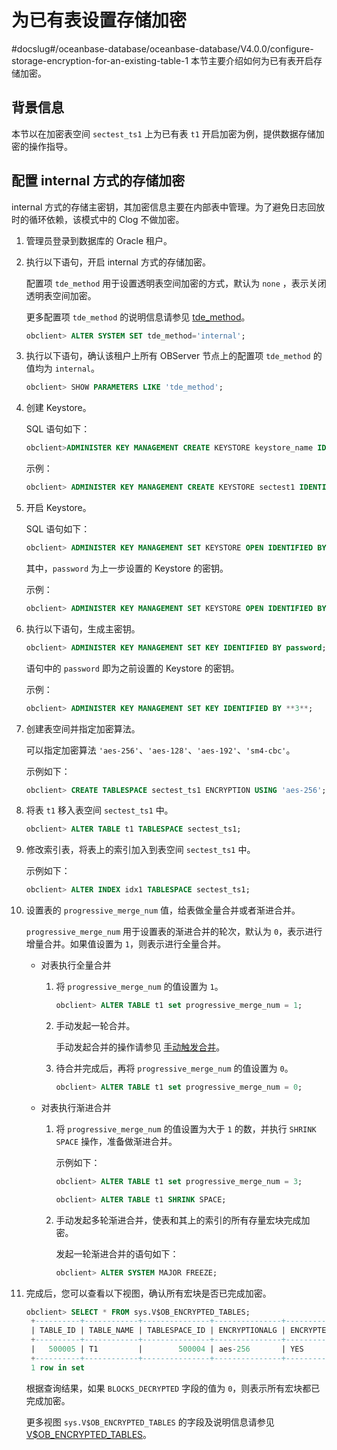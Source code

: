 # 为已有表设置存储加密
#docslug#/oceanbase-database/oceanbase-database/V4.0.0/configure-storage-encryption-for-an-existing-table-1
本节主要介绍如何为已有表开启存储加密。

## 背景信息

本节以在加密表空间 `sectest_ts1` 上为已有表 `t1` 开启加密为例，提供数据存储加密的操作指导。

## 配置 internal 方式的存储加密

internal 方式的存储主密钥，其加密信息主要在内部表中管理。为了避免日志回放时的循环依赖，该模式中的 Clog 不做加密。

1. 管理员登录到数据库的 Oracle 租户。

2. 执行以下语句，开启 internal 方式的存储加密。

   配置项 `tde_method` 用于设置透明表空间加密的方式，默认为 `none` ，表示关闭透明表空间加密。

   更多配置项 `tde_method` 的说明信息请参见 [tde_method](../../../14.system-reference/1.system-configuration-items/4.tenant-level-configuration-items-1/34.tde_method-1-2-3.md)。

   ```sql
   obclient> ALTER SYSTEM SET tde_method='internal';
   ```

3. 执行以下语句，确认该租户上所有 OBServer 节点上的配置项 `tde_method` 的值均为 `internal`。

   ```sql
   obclient> SHOW PARAMETERS LIKE 'tde_method';
   ```

4. 创建 Keystore。

   SQL 语句如下：

   ```sql
   obclient>ADMINISTER KEY MANAGEMENT CREATE KEYSTORE keystore_name IDENTIFIED BY password;
   ```

   示例：

   ```sql
   obclient> ADMINISTER KEY MANAGEMENT CREATE KEYSTORE sectest1 IDENTIFIED BY **3**;
   ```

5. 开启 Keystore。

   SQL 语句如下：

   ```sql
   obclient> ADMINISTER KEY MANAGEMENT SET KEYSTORE OPEN IDENTIFIED BY password;
   ```

   其中，`password` 为上一步设置的 Keystore 的密钥。

   示例：

   ```sql
   obclient> ADMINISTER KEY MANAGEMENT SET KEYSTORE OPEN IDENTIFIED BY **3**;
   ```

6. 执行以下语句，生成主密钥。

   ```sql
   obclient> ADMINISTER KEY MANAGEMENT SET KEY IDENTIFIED BY password;
   ```

   语句中的 `password` 即为之前设置的 Keystore 的密钥。

   示例：

   ```sql
   obclient> ADMINISTER KEY MANAGEMENT SET KEY IDENTIFIED BY **3**;
   ```

7. 创建表空间并指定加密算法。

   可以指定加密算法 `'aes-256'`、`'aes-128'`、`'aes-192'`、`'sm4-cbc'`。

   示例如下：

   ```sql
   obclient> CREATE TABLESPACE sectest_ts1 ENCRYPTION USING 'aes-256';
   ```

8. 将表 `t1` 移入表空间 `sectest_ts1` 中。

   ```sql
   obclient> ALTER TABLE t1 TABLESPACE sectest_ts1;
   ```

9. 修改索引表，将表上的索引加入到表空间 `sectest_ts1` 中。

   示例如下：

   ```sql
   obclient> ALTER INDEX idx1 TABLESPACE sectest_ts1;
   ```

10. 设置表的 `progressive_merge_num` 值，给表做全量合并或者渐进合并。

    `progressive_merge_num` 用于设置表的渐进合并的轮次，默认为 `0`，表示进行增量合并。如果值设置为 `1`，则表示进行全量合并。

    * 对表执行全量合并

      1. 将 `progressive_merge_num` 的值设置为 `1`。

         ```sql
         obclient> ALTER TABLE t1 set progressive_merge_num = 1;
         ```

      2. 手动发起一轮合并。

         手动发起合并的操作请参见 [手动触发合并](../../../6.basic-database-management/5.manage-data-storage/2.merge-management-1/4.manually-trigger-a-merge-1.md)。

      3. 待合并完成后，再将 `progressive_merge_num` 的值设置为 `0`。

         ```sql
         obclient> ALTER TABLE t1 set progressive_merge_num = 0;
         ```

    * 对表执行渐进合并

      1. 将 `progressive_merge_num` 的值设置为大于 `1` 的数，并执行 `SHRINK SPACE` 操作，准备做渐进合并。

         示例如下：

         ```sql
         obclient> ALTER TABLE t1 set progressive_merge_num = 3;
         
         obclient> ALTER TABLE t1 SHRINK SPACE;
         ```

      2. 手动发起多轮渐进合并，使表和其上的索引的所有存量宏块完成加密。

         发起一轮渐进合并的语句如下：

         ```sql
         obclient> ALTER SYSTEM MAJOR FREEZE;
         ```

11. 完成后，您可以查看以下视图，确认所有宏块是否已完成加密。

     ```sql
     obclient> SELECT * FROM sys.V$OB_ENCRYPTED_TABLES;
      +----------+------------+---------------+---------------+-----------+----------------------------------+-------------+------------------+------------------+--------+--------+
      | TABLE_ID | TABLE_NAME | TABLESPACE_ID | ENCRYPTIONALG | ENCRYPTED | ENCRYPTEDKEY                     | MASTERKEYID | BLOCKS_ENCRYPTED | BLOCKS_DECRYPTED | STATUS | CON_ID |
      +----------+------------+---------------+---------------+-----------+----------------------------------+-------------+------------------+------------------+--------+--------+
      |   500005 | T1         |        500004 | aes-256       | YES       | xxxxxxxxxxxxxxxxxxxxxxxxxxxx66F3 |      xxxx03 |                0 |                0 | NORMAL |   1010 |
      +----------+------------+---------------+---------------+-----------+----------------------------------+-------------+------------------+------------------+--------+--------+
      1 row in set
     ```

    根据查询结果，如果 `BLOCKS_DECRYPTED` 字段的值为 `0`，则表示所有宏块都已完成加密。

    更多视图 `sys.V$OB_ENCRYPTED_TABLES` 的字段及说明信息请参见 [V$OB_ENCRYPTED_TABLES](../../../14.system-reference/5.system-view-for-oracle/3.performance-view-6/77.v-encrypted_tables-4.md)。
